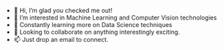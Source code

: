 - 👋 Hi, I’m glad you checked me out!
- 👀 I’m interested in Machine Learning and Computer Vision technologies
- 🌱 Constantly learning more on Data Science techniques
- 💞️ Looking to collaborate on anything interestingly exciting.
- 📫 Just drop an email to connect.

<!---
ashufulz/ashufulz is a ✨ special ✨ repository because its `README.md` (this file) appears on your GitHub profile.
You can click the Preview link to take a look at your changes.
--->
